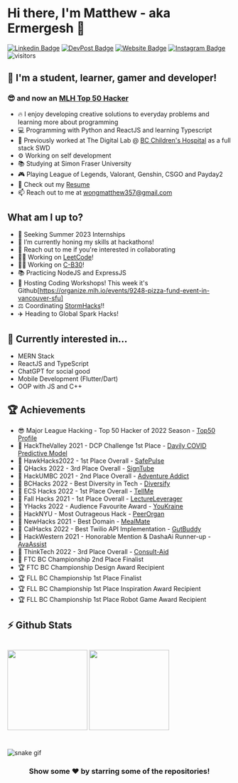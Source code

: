 # Hi there, I'm Matthew - aka Ermergesh 👋 

[![Linkedin Badge](https://img.shields.io/badge/-LinkedIn-0e76a8?style=flat-square&logo=Linkedin&logoColor=white)](https://www.linkedin.com/in/matthewwong1129/)
[![DevPost Badge](https://img.shields.io/badge/DevPost-3b5998?style=flat-square&logo=devpost&logoColor=white)](https://devpost.com/wongmatthew357)
[![Website Badge](https://img.shields.io/badge/-Website-e4405f?style=flat-square&logo=google-chrome&logoColor=white)](https://wongmatt.dev/)
[![Instagram Badge](https://img.shields.io/badge/-Instagram-e4405f?style=flat-square&logo=Instagram&logoColor=white)](https://www.instagram.com/ermergesh)
![visitors](https://visitor-badge.laobi.icu/badge?page_id=WongMatthew.WongMatthew)

## 🚀 I'm a student, learner, gamer and developer!
### 😎 and now an [MLH Top 50 Hacker](https://top.mlh.io/2022/profiles/matthew-wong)

- 🔥 I enjoy developing creative solutions to everyday problems and learning more about programming
- 💻 Programming with Python and ReactJS and learning Typescript
- 📜 Previously worked at The Digital Lab @ [BC Children's Hospital](https://www.bcchdigital.ca/) as a full stack SWD
- ⚙️ Working on self development 
- 📚 Studying at Simon Fraser University
- 🎮 Playing League of Legends, Valorant, Genshin, CSGO and Payday2
- 📝 Check out my [Resume](https://bit.ly/3G4UiZy)
- 📫 Reach out to me at wongmatthew357@gmail.com

## What am I up to?

- 👀 Seeking Summer 2023 Internships
- 🌱 I’m currently honing my skills at hackathons!
- 🤗 Reach out to me if you're interested in collaborating
- 👨‍💻 Working on [LeetCode](https://github.com/WongMatthew/Leetcode-Solution)!
- 👨‍💻 Working on [C-B30](https://github.com/WongMatthew/C-B30)!
- 📚 Practicing NodeJS and ExpressJS
- 📢 Hosting Coding Workshops! This week it's Github[https://organize.mlh.io/events/9248-pizza-fund-event-in-vancouver-sfu]
- ⚖️ Coordinating [StormHacks](https://stormhacks.com/)!!
- ✈️ Heading to Global Spark Hacks!

## 📖 Currently interested in...

- MERN Stack
- ReactJS and TypeScript
- ChatGPT for social good
- Mobile Development (Flutter/Dart)
- OOP with JS and C++

## 🏆 Achievements

- 😎 Major League Hacking - Top 50 Hacker of 2022 Season - [Top50 Profile](https://top.mlh.io/2022/profiles/matthew-wong)
- 🏅 HackTheValley 2021 - DCP Challenge 1st Place - [Davily COVID Predictive Model](https://github.com/WongMatthew/Daily-COVID-Prediction-Model)
- 🥇 HawkHacks2022 - 1st Place Overall - [SafePulse](https://github.com/MitchellMarkGeorge/SafePulse)
- 🥇 QHacks 2022 - 3rd Place Overall - [SignTube](https://github.com/Aryaman73/SignTube)
- 🥈 HackUMBC 2021 - 2nd Place Overall - [Adventure Addict](https://github.com/DavidBrynnHouse/CYOA)
- 🥉 BCHacks 2022 - Best Diversity in Tech - [Diversify](https://github.com/pidgeonforlife/Diversify)
- 🥇 ECS Hacks 2022 - 1st Place Overall - [TellMe](https://github.com/WongMatthew/TellMe)
- 🏅 Fall Hacks 2021 - 1st Place Overall - [LectureLeverager](https://github.com/Sophisticated-F-Ups)
- 💯 YHacks 2022 - Audience Favourite Award - [YouKraine](https://github.com/pidgeonforlife/YouKraine)
- 🥈 HackNYU - Most Outrageous Hack - [PeerOrgan](https://github.com/pidgeonforlife/PeerOrgan)
- 🎯 NewHacks 2021 - Best Domain - [MealMate](https://github.com/WongMatthew/MealMate)
- 🏅 CalHacks 2022 - Best Twilio API Implementation - [GutBuddy](https://github.com/KartavyaSharma/CalHacks)
- 🙌 HackWestern 2021 - Honorable Mention & DashaAi Runner-up - [AvaAssist](https://github.com/AlanAyy/hack-western-2021)
- 💼 ThinkTech 2022 - 3rd Place Overall - [Consult-Aid](https://github.com/sarthak219/vch-consent-form)
- 🥈 FTC BC Championship 2nd Place Finalist
- 🏆 FTC BC Championship Design Award Recipient
- 🏆 FLL BC Championship 1st Place Finalist
- 🏆 FLL BC Championship 1st Place Inspiration Award Recipient
- 🏆 FLL BC Championship 1st Place Robot Game Award Recipient

## ⚡ Github Stats

  <br />
  <img height="180em" src="https://github-readme-stats.vercel.app/api?username=WongMatthew&show_icons=true&hide_border=true&&count_private=true&include_all_commits=true" />
  <img height="180em" src="https://github-readme-stats.vercel.app/api/top-langs/?username=WongMatthew&exclude_repo=KNN-Image-Classification&show_icons=true&hide_border=true&layout=compact&langs_count=8"/>

#

![snake gif](https://github.com/WongMatthew/WongMatthew/blob/output/github-contribution-grid-snake.gif)

<div align="center">

### Show some ❤️ by starring some of the repositories!

</div>
